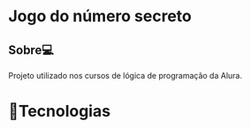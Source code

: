 <h1>Jogo do número secreto</h1>

<h2>Sobre💻</h2>
<p>Projeto utilizado nos cursos de lógica de programação da Alura.</p>

# 🚀Tecnologias
<div>
  <img src"https://shields.io/badge/JavaScript-F7DF1E?logo=JavaScript&logoColor=000&style=flat-square">
  <img src"">
  <img src"">

  
</div>
